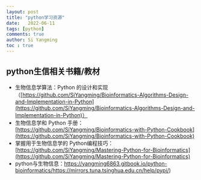 ```yaml
---
layout: post
title: "python学习资源"
date:   2022-06-11
tags: [python]
comments: true
author: Si Yangming
toc : true
---
```


## python生信相关书籍/教材

- 生物信息学算法：Python 的设计和实现（[https://github.com/SiYangming/Bioinformatics-Algorithms-Design-and-Implementation-in-Python](https://github.com/SiYangming/Bioinformatics-Algorithms-Design-and-Implementation-in-Python)）
- 生物信息学和 Python 手册：[https://github.com/SiYangming/Bioinformatics-with-Python-Cookbook](https://github.com/SiYangming/Bioinformatics-with-Python-Cookbook)
- 掌握用于生物信息学的 Python编程技巧：[https://github.com/SiYangming/Mastering-Python-for-Bioinformatics](https://github.com/SiYangming/Mastering-Python-for-Bioinformatics)
- python与生物信息：https://yangming6863.gitbook.io/python-bioinformatics/https://mirrors.tuna.tsinghua.edu.cn/help/pypi/)
